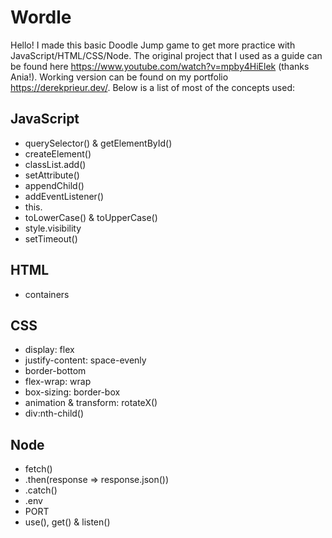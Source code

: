 # Wordle
Hello! I made this basic Doodle Jump game to get more practice with JavaScript/HTML/CSS/Node. The original project that I used as a guide can be found here 
https://www.youtube.com/watch?v=mpby4HiElek (thanks Ania!). Working version can be found on my portfolio https://derekprieur.dev/. Below is a list of most of the 
concepts used:

## JavaScript
  - querySelector() & getElementById()
  - createElement()
  - classList.add()
  - setAttribute()
  - appendChild()
  - addEventListener()
  - this.
  - toLowerCase() & toUpperCase()
  - style.visibility
  - setTimeout()
  
## HTML
  - containers

## CSS
  - display: flex
  - justify-content: space-evenly
  - border-bottom
  - flex-wrap: wrap
  - box-sizing: border-box
  - animation & transform: rotateX()
  - div:nth-child()
  
## Node
  - fetch()
  - .then(response => response.json())
  - .catch()
  - .env
  - PORT
  - use(), get() & listen()
